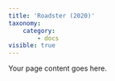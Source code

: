 ```yaml
---
title: 'Roadster (2020)'
taxonomy:
    category:
        - docs
visible: true
---
```


Your page content goes here.